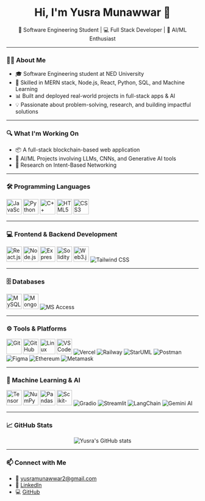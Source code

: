 
<!--
**Yusra-Munawwar/Yusra-Munawwar** is a ✨ _special_ ✨ repository because its `README.md` (this file) appears on your GitHub profile.

Here are some ideas to get you started:

- 🔭 I’m currently working on ...
- 🌱 I’m currently learning ...
- 👯 I’m looking to collaborate on ...
- 🤔 I’m looking for help with ...
- 💬 Ask me about ...
- 📫 How to reach me: ...
- 😄 Pronouns: ...
- ⚡ Fun fact: ...
-->
<h1 align="center">Hi, I'm Yusra Munawwar 👋</h1>

<p align="center">
  🚀 Software Engineering Student | 💻 Full Stack Developer | 🤖 AI/ML Enthusiast
</p>

---

### 👩‍💻 About Me

- 🎓 Software Engineering student at NED University  
- 🔧 Skilled in MERN stack, Node.js, React, Python, SQL, and Machine Learning  
- 📊 Built and deployed real-world projects in full-stack apps & AI  
- 💡 Passionate about problem-solving, research, and building impactful solutions  

---

### 🔍 What I'm Working On

- 📦 A full-stack blockchain-based web application  
- 🤖 AI/ML Projects involving LLMs, CNNs, and Generative AI tools  
- 🧠 Research on Intent-Based Networking  

---

### 🛠️ Programming Languages

<p align="left">
  <img src="https://cdn.jsdelivr.net/gh/devicons/devicon/icons/javascript/javascript-original.svg" alt="JavaScript" width="40"/>
  <img src="https://cdn.jsdelivr.net/gh/devicons/devicon/icons/python/python-original.svg" alt="Python" width="40"/>
  <img src="https://cdn.jsdelivr.net/gh/devicons/devicon/icons/cplusplus/cplusplus-original.svg" alt="C++" width="40"/>
  <img src="https://cdn.jsdelivr.net/gh/devicons/devicon/icons/html5/html5-original.svg" alt="HTML5" width="40"/>
  <img src="https://cdn.jsdelivr.net/gh/devicons/devicon/icons/css3/css3-original.svg" alt="CSS3" width="40"/>
</p>

---

### 💻 Frontend & Backend Development

<p align="left">
  <img src="https://cdn.jsdelivr.net/gh/devicons/devicon/icons/react/react-original.svg" alt="React.js" width="40"/>
  <img src="https://cdn.jsdelivr.net/gh/devicons/devicon/icons/nodejs/nodejs-original.svg" alt="Node.js" width="40"/>
  <img src="https://img.icons8.com/?size=100&id=kg46nzoJrmTR&format=png&color=000000" alt="Express.js" width="40"/>
  <img src="https://img.icons8.com/?size=100&id=TNMva3J7nj5E&format=png&color=000000" alt="Solidity" width="40"/>
  <img src="https://cdn.jsdelivr.net/gh/devicons/devicon/icons/web3js/web3js-original.svg" alt="Web3.js" width="40"/>
  <img src="https://img.shields.io/badge/Tailwind_CSS-38B2AC?style=flat&logo=tailwind-css&logoColor=white" alt="Tailwind CSS"/>
</p>

---

### 🗄️ Databases

<p align="left">
  <img src="https://cdn.jsdelivr.net/gh/devicons/devicon/icons/mysql/mysql-original.svg" alt="MySQL" width="40"/>
  <img src="https://cdn.jsdelivr.net/gh/devicons/devicon/icons/mongodb/mongodb-original.svg" alt="MongoDB" width="40"/>
  <img src="https://img.shields.io/badge/MS%20Access-BA141A?style=flat&logo=microsoft-access&logoColor=white" alt="MS Access"/>
</p>

---

### ⚙️ Tools & Platforms

<p align="left">
  <img src="https://cdn.jsdelivr.net/gh/devicons/devicon/icons/git/git-original.svg" alt="Git" width="40"/>
  <img src="https://img.icons8.com/?size=100&id=fmFqQmR0UdsR&format=png&color=000000" alt="GitHub" width="40"/>
  <img src="https://cdn.jsdelivr.net/gh/devicons/devicon/icons/linux/linux-original.svg" alt="Linux" width="40"/>
  <img src="https://cdn.jsdelivr.net/gh/devicons/devicon/icons/vscode/vscode-original.svg" alt="VSCode" width="40"/>
  <img src="https://img.shields.io/badge/Vercel-000000?style=flat&logo=vercel&logoColor=white" alt="Vercel"/>
  <img src="https://img.shields.io/badge/Railway-0B0D0E?style=flat&logo=railway&logoColor=white" alt="Railway"/>
  <img src="https://img.shields.io/badge/StarUML-blue?style=flat&logo=uml" alt="StarUML"/>
  <img src="https://img.shields.io/badge/Postman-FF6C37?style=flat&logo=postman&logoColor=white" alt="Postman"/>
  <img src="https://img.shields.io/badge/Figma-333333?style=flat&logo=figma&logoColor=white" alt="Figma"/>
  <img src="https://img.icons8.com/?size=96&id=IhWBOFHtv6vx&format=png" alt="Ethereum"/>
  <img src="https://img.icons8.com/?size=96&id=Oi106YG9IoLv&format=png" alt="Metamask"/>

</p>

---

### 🤖 Machine Learning & AI

<p align="left">
  <img src="https://cdn.jsdelivr.net/gh/devicons/devicon/icons/tensorflow/tensorflow-original.svg" alt="TensorFlow" width="40"/>
  <img src="https://cdn.jsdelivr.net/gh/devicons/devicon/icons/numpy/numpy-original.svg" alt="NumPy" width="40"/>
  <img src="https://cdn.jsdelivr.net/gh/devicons/devicon/icons/pandas/pandas-original.svg" alt="Pandas" width="40"/>
  <img src="https://icon.icepanel.io/Technology/svg/scikit-learn.svg" alt="Scikit-learn" width="40"/>
  <img src="https://img.shields.io/badge/Gradio-FF7F00?style=flat&logo=gradio&logoColor=white" alt="Gradio"/>
  <img src="https://img.shields.io/badge/Streamlit-FF4B4B?style=flat&logo=streamlit&logoColor=white" alt="Streamlit"/>
  <img src="https://img.shields.io/badge/LangChain-blue?style=flat" alt="LangChain"/>
  <img src="https://img.shields.io/badge/Gemini-Google%20AI-black?style=flat&logo=google" alt="Gemini AI"/>
</p>

---

### 📈 GitHub Stats

<p align="center">
  <img src="https://github-readme-stats.vercel.app/api?username=Yusra-Munawwar&show_icons=true&theme=radical" alt="Yusra's GitHub stats" />
</p>

---

### 📫 Connect with Me

- 📧 yusramunawwar2@gmail.com  
- 🔗 [LinkedIn](https://www.linkedin.com/in/yusra-munawwar-a1566125a)  
- 💻 [GitHub](https://github.com/yusramunawwar)



